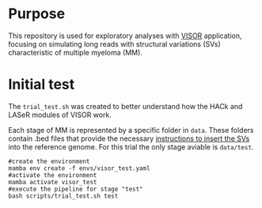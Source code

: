 # Purpose
This repository is used for exploratory analyses with [VISOR](https://github.com/davidebolo1993/VISOR) application, focusing on simulating long reads with structural variations (SVs) characteristic of multiple myeloma (MM).

# Initial test
The `trial_test.sh` was created to better understand how the HACk and LASeR modules of VISOR work.

Each stage of MM is represented by a specific folder in `data`. These folders contain .bed files that provide the necessary [instructions to insert the SVs](https://davidebolo1993.github.io/visordoc/usage/usage.html#visor-hack) into the reference genome. For this trial the only stage aviable is `data/test`.

```shell
#create the environment
mamba env create -f envs/visor_test.yaml
#activate the environment
mamba activate visor_test
#execute the pipeline for stage "test"
bash scripts/trial_test.sh test
```